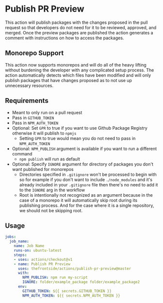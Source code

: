 # Publish PR Preview
This action will publish packages with the changes proposed in the pull request so that developers do not need for it to be reviewed, approved, and merged. Once the preview packages are published the action generates a comment with instructions on how to access the packages.

## Monorepo Support
This action now supports monorepos and will do all of the heavy lifting without burdening the developer with any complicated setup process. The action automatically detects which files have been modified and will only publish packages that have changes proposed as to not use up unnecessary resources.

## Requirements
- Meant to only run on a pull request
- Pass in `GITHUB_TOKEN`
- Pass in `NPM_AUTH_TOKEN`
- Optional: Set `GPR` to true if you want to use Github Package Registry otherwise it will publish to `npmjs`
  - Setting `GPR` to true would mean you do not need to pass in `NPM_AUTH_TOKEN`
- Optional: `NPM_PUBLISH` argument is available if you want to run a different command
  - `npm publish` will run as default
- Optional: Specify `IGNORE` argument for directory of packages you don't want published for monorepos
  - Directories specified in `.gitignore` won't be processed to begin with so for example if you don't want to include `./node_modules` and it's already included in your `.gitignore` file then there's no need to add it to the `IGNORE` arg in the workflow
  - Root is intentionally not recognized as an argument because in the case of a monorepo it will automatically skip root during its publishing process. And for the case where it is a single repository, we should not be skipping root.

## Usage
```yaml
jobs:
  job_name:
    name: Job Name
    runs-on: ubuntu-latest
    steps:
    - uses: actions/checkout@v1
    - name: Publish PR Preview
      uses: thefrontside/actions/publish-pr-preview@master
      with:
        NPM_PUBLISH: npm run my-script
        IGNORE: folder/example_package folder/example_package2
      env:
        GITHUB_TOKEN: ${{ secrets.GITHUB_TOKEN }}
        NPM_AUTH_TOKEN: ${{ secrets.NPM_AUTH_TOKEN }}
```
